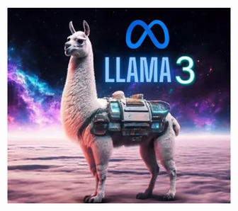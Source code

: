 <p align="center">
  <img src="https://github.com/VictorFrancheto/building-youtube-transcript-agent/blob/main/image.JPG">
</p>
